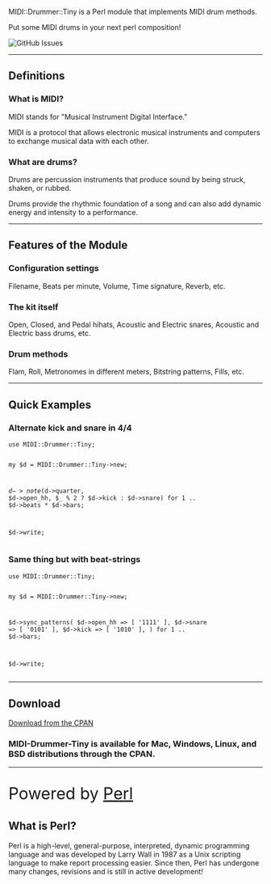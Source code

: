 <div class="text-center my-5 py-5 mx-auto w-lg-50">
  <p class="lead">MIDI::Drummer::Tiny is a Perl module that implements MIDI drum methods.</p>
  <p class="lead">Put some MIDI drums in your next perl composition!</p>
  <p class="pt-5">
    <img alt="GitHub Issues" src="https://img.shields.io/github/issues/ology/MIDI-Drummer-Tiny" title="GitHub Issues">
  </p>
</div>

----

<div class="text-center">
  <h2 class="display-1">Definitions</h2>
  <h3>What is MIDI?</h3>
  <p>MIDI stands for "Musical Instrument Digital Interface."</p>
  <p>MIDI is a protocol that allows electronic musical instruments and computers to exchange musical data with each other.</p>
  <h3>What are drums?</h3>
  <p>Drums are percussion instruments that produce sound by being struck, shaken, or rubbed.</p>
  <p>Drums provide the rhythmic foundation of a song and can also add dynamic energy and intensity to a performance.</p>
</div>

----

<div class="text-center">
  <h2 class="display-1">Features of the Module</h2>
  <h3>Configuration settings</h3>
  <p>Filename, Beats per minute, Volume, Time signature, Reverb, etc.</p>
  <h3>The kit itself</h3>
  <p>Open, Closed, and Pedal hihats, Acoustic and Electric snares, Acoustic and Electric bass drums, etc.</p>
  <h3>Drum methods</h3>
  <p>Flam, Roll, Metronomes in different meters, Bitstring patterns, Fills, etc.</p>
</div>

----

<h2 class="display-1 text-center pb-3">Quick Examples</h2>

<div class="row">
  <div class="col-lg-6">
    <h3>Alternate kick and snare in 4/4</h3>
    <pre><code>use MIDI::Drummer::Tiny;

my $d = MIDI::Drummer::Tiny->new;

$d->note($d->quarter, $d->open_hh, $_ % 2 ? $d->kick : $d->snare)
    for 1 .. $d->beats * $d->bars;

$d->write;</code></pre>
  </div>

  <div class="col-lg-6">
    <h3>Same thing but with beat-strings</h3>
    <pre><code>use MIDI::Drummer::Tiny;

my $d = MIDI::Drummer::Tiny->new;

$d->sync_patterns(
    $d->open_hh => [ '1111' ],
    $d->snare   => [ '0101' ],
    $d->kick    => [ '1010' ],
) for 1 .. $d->bars;

$d->write;</code></pre>
  </div>

</div>

----

<div class="row">
  <div class="col-12 col-lg-6">
    <h2 class="display-1">Download</h2>
    <p><a class="btn btn-primary btn-lg" href="https://metacpan.org/dist/MIDI-Drummer-Tiny"><i class="fa-solid fa-download"></i> Download from the CPAN</a></p>
  </div>
  <div class="col-12 col-lg-6">
    <h3>MIDI-Drummer-Tiny is available for Mac, Windows, Linux, and BSD distributions through the CPAN.</h3>
  </div>
</div>

----

<div class="text-center w-lg-75 w-xl-50 mx-auto">
  <p style="font-size:2rem">Powered by <a class="text-decoration:none" href="http://www.perl.org/">Perl</a></p>
  <h2 class="h4">What is Perl?</h2>
  <p>Perl is a high-level, general-purpose, interpreted, dynamic programming language and was developed by Larry Wall in 1987 as a Unix scripting language to make report processing easier. Since then, Perl has undergone many changes, revisions and is still in active development!</p>
</div>

